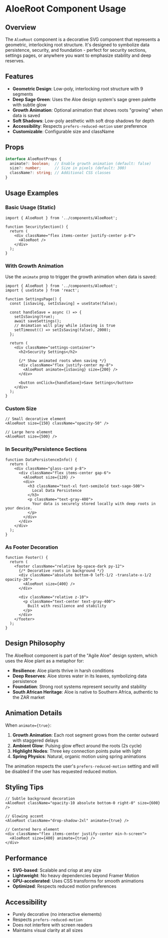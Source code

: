 # AloeRoot Component Usage

## Overview

The `AloeRoot` component is a decorative SVG component that represents a geometric, interlocking root structure. It's designed to symbolize data persistence, security, and foundation - perfect for security sections, settings pages, or anywhere you want to emphasize stability and deep reserves.

## Features

- **Geometric Design**: Low-poly, interlocking root structure with 9 segments
- **Deep Sage Green**: Uses the Aloe design system's sage green palette with subtle glow
- **Growth Animation**: Optional animation that shows roots "growing" when data is saved
- **Soft Shadows**: Low-poly aesthetic with soft drop shadows for depth
- **Accessibility**: Respects `prefers-reduced-motion` user preference
- **Customizable**: Configurable size and className

## Props

```typescript
interface AloeRootProps {
  animate?: boolean;  // Enable growth animation (default: false)
  size?: number;      // Size in pixels (default: 300)
  className?: string; // Additional CSS classes
}
```

## Usage Examples

### Basic Usage (Static)

```tsx
import { AloeRoot } from '../components/AloeRoot';

function SecuritySection() {
  return (
    <div className="flex items-center justify-center p-8">
      <AloeRoot />
    </div>
  );
}
```

### With Growth Animation

Use the `animate` prop to trigger the growth animation when data is saved:

```tsx
import { AloeRoot } from '../components/AloeRoot';
import { useState } from 'react';

function SettingsPage() {
  const [isSaving, setIsSaving] = useState(false);

  const handleSave = async () => {
    setIsSaving(true);
    await saveSettings();
    // Animation will play while isSaving is true
    setTimeout(() => setIsSaving(false), 2000);
  };

  return (
    <div className="settings-container">
      <h2>Security Settings</h2>
      
      {/* Show animated roots when saving */}
      <div className="flex justify-center my-8">
        <AloeRoot animate={isSaving} size={200} />
      </div>
      
      <button onClick={handleSave}>Save Settings</button>
    </div>
  );
}
```

### Custom Size

```tsx
// Small decorative element
<AloeRoot size={150} className="opacity-50" />

// Large hero element
<AloeRoot size={500} />
```

### In Security/Persistence Sections

```tsx
function DataPersistenceInfo() {
  return (
    <div className="glass-card p-8">
      <div className="flex items-center gap-6">
        <AloeRoot size={120} />
        <div>
          <h3 className="text-xl font-semibold text-sage-500">
            Local Data Persistence
          </h3>
          <p className="text-gray-400">
            Your data is securely stored locally with deep roots in your device.
          </p>
        </div>
      </div>
    </div>
  );
}
```

### As Footer Decoration

```tsx
function Footer() {
  return (
    <footer className="relative bg-space-dark py-12">
      {/* Decorative roots in background */}
      <div className="absolute bottom-0 left-1/2 -translate-x-1/2 opacity-20">
        <AloeRoot size={400} />
      </div>
      
      <div className="relative z-10">
        <p className="text-center text-gray-400">
          Built with resilience and stability
        </p>
      </div>
    </footer>
  );
}
```

## Design Philosophy

The AloeRoot component is part of the "Agile Aloe" design system, which uses the Aloe plant as a metaphor for:

- **Resilience**: Aloe plants thrive in harsh conditions
- **Deep Reserves**: Aloe stores water in its leaves, symbolizing data persistence
- **Foundation**: Strong root systems represent security and stability
- **South African Heritage**: Aloe is native to Southern Africa, authentic to the ZAR market

## Animation Details

When `animate={true}`:

1. **Growth Animation**: Each root segment grows from the center outward with staggered delays
2. **Ambient Glow**: Pulsing glow effect around the roots (2s cycle)
3. **Highlight Nodes**: Three key connection points pulse with light
4. **Spring Physics**: Natural, organic motion using spring animations

The animation respects the user's `prefers-reduced-motion` setting and will be disabled if the user has requested reduced motion.

## Styling Tips

```tsx
// Subtle background decoration
<AloeRoot className="opacity-10 absolute bottom-0 right-0" size={600} />

// Glowing accent
<AloeRoot className="drop-shadow-2xl" animate={true} />

// Centered hero element
<div className="flex items-center justify-center min-h-screen">
  <AloeRoot size={400} animate={true} />
</div>
```

## Performance

- **SVG-based**: Scalable and crisp at any size
- **Lightweight**: No heavy dependencies beyond Framer Motion
- **GPU-accelerated**: Uses CSS transforms for smooth animations
- **Optimized**: Respects reduced motion preferences

## Accessibility

- Purely decorative (no interactive elements)
- Respects `prefers-reduced-motion`
- Does not interfere with screen readers
- Maintains visual clarity at all sizes
